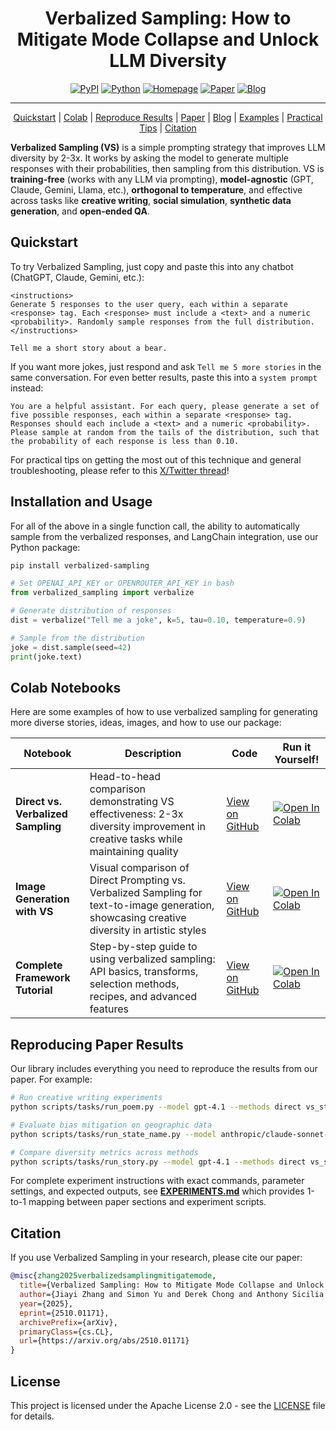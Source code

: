 

<div align="center">
<h1>Verbalized Sampling: How to Mitigate Mode Collapse and Unlock LLM Diversity</h1>

[![PyPI](https://img.shields.io/pypi/v/verbalized-sampling?style=for-the-badge&logo=pypi&logoColor=white)](https://pypi.org/project/verbalized-sampling/) [![Python](https://img.shields.io/pypi/pyversions/verbalized-sampling?style=for-the-badge&logo=python&logoColor=white&label=)](https://pypi.org/project/verbalized-sampling/) [![Homepage](https://img.shields.io/badge/Homepage-4d8cd8?style=for-the-badge&logo=google-chrome&logoColor=white)](https://www.verbalized-sampling.com/) [![Paper](https://img.shields.io/badge/Paper-2510.01171-red?style=for-the-badge)](https://arxiv.org/abs/2510.01171)  [![Blog](https://img.shields.io/badge/Blog-4d8cd8?style=for-the-badge&logo=notion&logoColor=white)](https://simonucl.notion.site/verbalized-sampling)
</div>

---

<p align="center">
  <a href="#quickstart">Quickstart</a> | 
  <a href="#colab-notebooks">Colab</a> | 
  <a href="#reproducing-paper-results">Reproduce Results</a> | 
  <a href="https://arxiv.org/abs/2510.01171">Paper</a> | 
  <a href="https://simonucl.notion.site/verbalized-sampling">Blog</a> | 
  <a href="https://tinyurl.com/vs-gallery">Examples</a> | 
  <a href="https://x.com/dch/status/1978471395173740900">Practical Tips</a> |
  <a href="#citation">Citation</a>
</p>

**Verbalized Sampling (VS)** is a simple prompting strategy that improves LLM diversity by 2-3x. It works by asking the model to generate multiple responses with their probabilities, then sampling from this distribution. VS is **training-free** (works with any LLM via prompting), **model-agnostic** (GPT, Claude, Gemini, Llama, etc.), **orthogonal to temperature**, and effective across tasks like **creative writing**, **social simulation**, **synthetic data generation**, and **open-ended QA**.

## Quickstart

To try Verbalized Sampling, just copy and paste this into any chatbot (ChatGPT, Claude, Gemini, etc.):

```
<instructions>
Generate 5 responses to the user query, each within a separate <response> tag. Each <response> must include a <text> and a numeric <probability>. Randomly sample responses from the full distribution.
</instructions>

Tell me a short story about a bear.
```

If you want more jokes, just respond and ask `Tell me 5 more stories` in the same conversation. For even better results, paste this into a `system prompt` instead:

```
You are a helpful assistant. For each query, please generate a set of five possible responses, each within a separate <response> tag. Responses should each include a <text> and a numeric <probability>. Please sample at random from the tails of the distribution, such that the probability of each response is less than 0.10.
```
For practical tips on getting the most out of this technique and general troubleshooting, please refer to this [X/Twitter thread](https://x.com/dch/status/1978471395173740900)!

## Installation and Usage

For all of the above in a single function call, the ability to automatically sample from the verbalized responses, and LangChain integration, use our Python package:

```bash
pip install verbalized-sampling
```

```python
# Set OPENAI_API_KEY or OPENROUTER_API_KEY in bash
from verbalized_sampling import verbalize

# Generate distribution of responses
dist = verbalize("Tell me a joke", k=5, tau=0.10, temperature=0.9)

# Sample from the distribution
joke = dist.sample(seed=42)
print(joke.text)
```

## Colab Notebooks

Here are some examples of how to use verbalized sampling for generating more diverse stories, ideas, images, and how to use our package:

| Notebook                           | Description                                                                                                                                  | Code                                             | Run it Yourself!                                                                                                                                                                      |
| ---------------------------------- | -------------------------------------------------------------------------------------------------------------------------------------------- | ------------------------------------------------ | ------------------------------------------------------------------------------------------------------------------------------------------------------------------------------------- |
| **Direct vs. Verbalized Sampling** | Head-to-head comparison demonstrating VS effectiveness: 2-3x diversity improvement in creative tasks while maintaining quality               | [View on GitHub](notebooks/vs_base.ipynb)        | [![Open In Colab](https://colab.research.google.com/assets/colab-badge.svg)](https://colab.research.google.com/drive/1UDk4W5w6gF0dQ9Tpu0sPQethEht51GXL#offline=true&sandboxMode=true) |
| **Image Generation with VS**       | Visual comparison of Direct Prompting vs. Verbalized Sampling for text-to-image generation, showcasing creative diversity in artistic styles | [View on GitHub](notebooks/vs_with_image.ipynb)  | [![Open In Colab](https://colab.research.google.com/assets/colab-badge.svg)](https://colab.research.google.com/drive/1J18VJRnrCjIb6sTivY-znb8C3JsLQCIz#offline=true&sandboxMode=true) |
| **Complete Framework Tutorial**    | Step-by-step guide to using verbalized sampling: API basics, transforms, selection methods, recipes, and advanced features                   | [View on GitHub](notebooks/framework_demo.ipynb) | [![Open In Colab](https://colab.research.google.com/assets/colab-badge.svg)](https://colab.research.google.com/drive/1eC0nIUVC1kyANxxzhNib44qmPphdWy9o#offline=true&sandboxMode=true) |

## Reproducing Paper Results

Our library includes everything you need to reproduce the results from our paper. For example:

```bash
# Run creative writing experiments
python scripts/tasks/run_poem.py --model gpt-4.1 --methods direct vs_standard --num-responses 50

# Evaluate bias mitigation on geographic data
python scripts/tasks/run_state_name.py --model anthropic/claude-sonnet-4 --methods direct vs_standard

# Compare diversity metrics across methods
python scripts/tasks/run_story.py --model gpt-4.1 --methods direct vs_standard vs_cot --metrics diversity ngram
```

For complete experiment instructions with exact commands, parameter settings, and expected outputs, see **[EXPERIMENTS.md](scripts/EXPERIMENTS.md)** which provides 1-to-1 mapping between paper sections and experiment scripts.

## Citation

If you use Verbalized Sampling in your research, please cite our paper:

```bibtex
@misc{zhang2025verbalizedsamplingmitigatemode,
  title={Verbalized Sampling: How to Mitigate Mode Collapse and Unlock LLM Diversity},
  author={Jiayi Zhang and Simon Yu and Derek Chong and Anthony Sicilia and Michael R. Tomz and Christopher D. Manning and Weiyan Shi},
  year={2025},
  eprint={2510.01171},
  archivePrefix={arXiv},
  primaryClass={cs.CL},
  url={https://arxiv.org/abs/2510.01171}
}
```

## License

This project is licensed under the Apache License 2.0 - see the [LICENSE](LICENSE) file for details.
